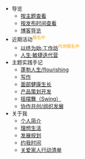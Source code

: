 


- 导览
  - [按主题查看](_sidebar.md)
  - [按发布时间查看](index_update.md)
  - [博客导览](/)
- 近期活动<sup style="color:orange;">报名中</sup>
    - [以终为始·工作坊](http://ishanshan.mikecrm.com/JUEDN1j)<sup style="color:orange;">内测报名中</sup>
    - [人生·敏捷迭代营](f_output/f_test_3rd)<sup style="color:orange;"></sup>
- 主题实践手记
  - [蓬勃人生/flourishing](cmty/README.md)
  - [写作](wr/)
  - [面部健康生长](selfedu/RevFacialGrowth.md)   
  - [产品策划开发](devpdt/)
  - [摇摆舞（Swing）](swing/)   
  - [协作共创/组织发展](https://github.com/ishanshan/CollaborationGuide4Shaper)
- 关于我
  - [个人简介](about/)
  - [理想生活](about/idealife.md)
  - [发展规划](about/plan_lifedev.md)
  - [约我时间](about/booking.md)
  - [关爱家人行动清单](family/TipsCare4Parents.md)
